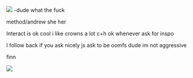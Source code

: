 ![](https://komarev.com/ghpvc/?username=your-github-username&color=grey) -dude what the fuck

method/andrew she her

Interact is ok cool i like crowns a lot c+h ok whenever ask for inspo

I follow back if you ask nicely js ask to be oomfs dude im not aggressive


finn


![](https://files.catbox.moe/irqqsm.jpg) 

